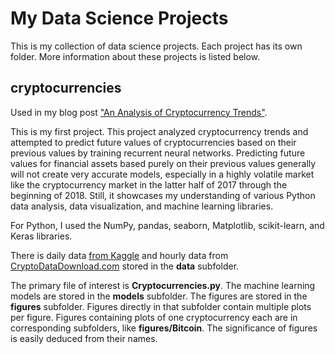 # My Data Science Projects

This is my collection of data science projects.
Each project has its own folder. 
More information about these projects is listed below.

## cryptocurrencies

Used in my blog post ["An Analysis of Cryptocurrency Trends"](http://johncrattz.com/an-analysis-of-cryptocurrency-trends/).

This is my first project.
This project analyzed cryptocurrency trends and attempted
to predict future values of cryptocurrencies based on their
previous values by training recurrent neural networks.
Predicting future values for financial assets based purely
on their previous values generally will not create very accurate
models, especially in a highly volatile market like the cryptocurrency
market in the latter half of 2017 through the beginning of 2018.
Still, it showcases my understanding of various Python data analysis,
data visualization, and machine learning libraries.

For Python, I used the NumPy, pandas, seaborn, Matplotlib, scikit-learn, and Keras libraries.

There is daily data [from Kaggle](https://www.kaggle.com/sudalairajkumar/cryptocurrencypricehistory)
and hourly data from [CryptoDataDownload.com](http://www.cryptodatadownload.com/)
stored in the **data** subfolder.

The primary file of interest is **Cryptocurrencies.py**.
The machine learning models are stored in the **models** subfolder.
The figures are stored in the **figures** subfolder.
Figures directly in that subfolder contain multiple plots per figure.
Figures containing plots of one cryptocurrency each are in corresponding 
subfolders, like **figures/Bitcoin**. 
The significance of figures is easily deduced from their names.